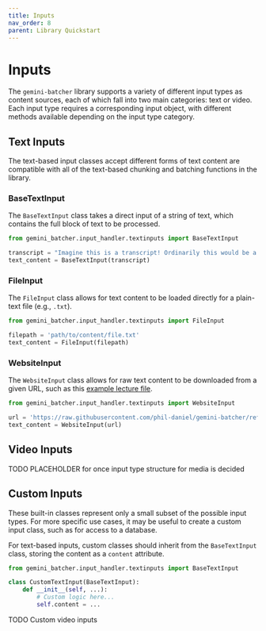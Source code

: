 ```yaml
---
title: Inputs
nav_order: 8
parent: Library Quickstart
---
```


# Inputs

The `gemini-batcher` library supports a variety of different input types as content sources, each of which fall into two main categories: text or video. Each input type requires a corresponding input object, with different methods available depending on the input type category. 

## Text Inputs

The text-based input classes accept different forms of text content are compatible with all of the text-based chunking and batching functions in the library.

### BaseTextInput

The `BaseTextInput` class takes a direct input of a string of text, which contains the full block of text to be processed.

```python
from gemini_batcher.input_handler.textinputs import BaseTextInput

transcript = "Imagine this is a transcript! Ordinarily this would be a lot longer."
text_content = BaseTextInput(transcript)
```

### FileInput

The `FileInput` class allows for text content to be loaded directly for a plain-text file (e.g., `.txt`).

```python
from gemini_batcher.input_handler.textinputs import FileInput

filepath = 'path/to/content/file.txt'
text_content = FileInput(filepath)
```

### WebsiteInput

The `WebsiteInput` class allows for raw text content to be downloaded from a given URL, such as this [example lecture file](https://raw.githubusercontent.com/phil-daniel/gemini-batcher/refs/heads/main/examples/demo_files/content.txt).

```python
from gemini_batcher.input_handler.textinputs import WebsiteInput

url = 'https://raw.githubusercontent.com/phil-daniel/gemini-batcher/refs/heads/main/examples/demo_files/content.txt'
text_content = WebsiteInput(url)
```

## Video Inputs

TODO PLACEHOLDER for once input type structure for media is decided

## Custom Inputs

These built-in classes represent only a small subset of the possible input types. For more specific use cases, it may be useful to create a custom input class, such as for access to a database.

For text-based inputs, custom classes should inherit from the `BaseTextInput` class, storing the content as a `content` attribute.

```python
from gemini_batcher.input_handler.textinputs import BaseTextInput

class CustomTextInput(BaseTextInput):
    def __init__(self, ...):
        # Custom logic here...
        self.content = ...
```

TODO Custom video inputs
